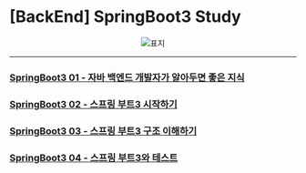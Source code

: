 # [BackEnd] SpringBoot3 Study

<div align="center">

![표지](https://github.com/user-attachments/assets/525d8c57-4363-4365-a468-fb9c119002c6)

</div>

---

### [SpringBoot3 01 - 자바 백엔드 개발자가 알아두면 좋은 지식](https://github.com/Do-heewan/Java_SpringBoot3/blob/main/TIL/01_Java_BackEnd.md)

### [SpringBoot3 02 - 스프링 부트3 시작하기](https://github.com/Do-heewan/Java_SpringBoot3/blob/main/TIL/02_Start_SpringBoot.md)

### [SpringBoot3 03 - 스프링 부트3 구조 이해하기](https://github.com/Do-heewan/Java_SpringBoot3/blob/main/TIL/03_SpringBoot3_Structure.md)

### [SpringBoot3 04 - 스프링 부트3와 테스트](https://github.com/Do-heewan/Java_SpringBoot3/blob/main/TIL/04_SpringBoot3_Test.md)